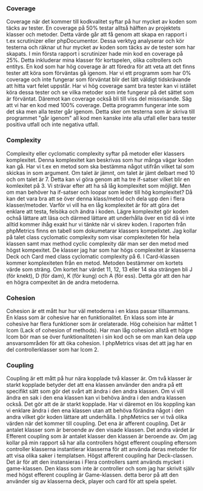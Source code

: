 ### Coverage

Coverage när det kommer till kodkvalitet syftar på hur mycket av koden som täcks av tester. En coverage på 50% testar alltså hälften av projektets klasser och metoder. Detta värde går att få genom att skapa en rapport i t.ex scrutinizer eller phpDocumentor. Dessa verktyg analyserar och kör testerna och räknar ut hur mycket av koden som täcks av de tester som har skapats. I min första rapport i scrutinizer hade min kod en coverage på 25%. Detta inkluderar mina klasser för kortspelen, olika coltrollers och entitys. En kod som har hög coverage är att föredra för att veta att det finns tester att köra som förväntas gå igenom. Har vi ett programm som har 0% coverage och inte fungerar som förväntat blir det lätt väldigt tidskrävande att hitta vart felet uppstår. Har vi hög coverage samt bra tester kan vi istället köra dessa tester och se vilka metoder som inte fungerar på det sättet som är förväntat. Däremot kan coverage också bli till viss del missvisande. Säg att vi har en kod med 100% coverage. Detta programm fungerar inte som det ska men alla tester går igenom. Detta sker om testerna som är skriva till programmet "går igenom" all kod men kanske inte alla utfall eller bara tester positiva utfall och inte negativa utfall. 

### Complexity

Complexity eller cyclomatic complexity syftar på metoder eller klassers komplexitet. Denna komplexitet kan beskrivas som hur många vägar koden kan gå. Har vi t.ex en metod som ska bestämma något utifrån vilket tal som skickas in som argument. Om talet är jämnt, om talet är jämt delbart med 10 och om talet är 7. Detta kan vi göra genom att ha tre if-satser vilket blir en komlexitet på 3. Vi strävar efter att ha så låg komplexitet som möjligt. Men om man behöver ha if-satser och loopar som leder till hög komplexitet? Då kan det vara bra att se över denna klass/metod och dela upp den i flera klasser/metoder. Varför vi vill ha en låg komplexitet är för att göra det enklare att testa, felsöka och ändra i koden. Lägre komplexitet gör koden ochså lättare att läsa och därmed lättare att underhålla över en tid då vi inte alltid kommer ihåg exakt hur vi tänkte när vi skrev koden. I raporten från phpMetrics finns en tabell som dokumetarar klassers kompelixtet. Jag kollar på talet class cyclomatic complexity som visar complexiteten för hela klassen samt max method cyclic complexity där man ser den metod med högst kompexitet. De klasser jag har som har högs complexitet är klasserna Deck och Card med class cyclomatic complexity på 6. I Card-klassen kommer komplexiteten från en metod. Metoden bestämmer om kortets värde som sträng. Om kortet har värdet 11, 12, 13 eller 14 ska strängen bli J (för knekt), D (för dam), K (för kung) och A (för ess). Detta gör att den har en högra compexitet än de andra metoderna. 

### Cohesion

Cohesion är ett mått hur hur väl metoderna i en klass passar tillsammans. En klass som är cohesive har en funktionalitet. En klass som inte är cohesive har flera funktioner som är orelaterade. Hög coheision har måttet 1 lcom (Lack of cohesion of methods). Har man låg cohesion allstå ett högre lcom bör man se över funktionaliteten i sin kod och se om man kan dela upp ansvarsområden för att öka cohesion. I phpMetrics visas det att jag har en del controllerklasser som har lcom 2.

### Coupling

Coupling är ett mått på hur nära kopplade två klasser är. Om två klasser är starkt kopplade betyder det att ena klassen använder den andra på ett specifikt sätt som gör det svårt att ändra i den andra klassen. Om vi vill ändra en sak i den ena klassen kan vi behöva ändra i den andra klassen också. Det gör att de är starkt kopplade. Har vi däremot en lös koppling kan vi enklare ändra i den ena klassen utan att behöva förändra något i den andra vilket gör koden lättare att underhålla. I phpMetrics ser vi två olika värden när det kommer till coupling. Det ena är afferent coupling. Det är antalet klasser som är beroende av den visade klassen. Det andra värdet är Efferent coupling som är antalet klasser den klassen är beroende av. Om jag kollar på min rapport så har alla controllers högst efferent coupling eftersom controller klasserna instantierar klasserna för att använda deras metoder för att visa olika saker i templatsen. Högst afferent coupling har Deck-classen. Det är för att den instansieras i Flera controllers samt används mycket i game-klassen. Den klass som inte är controller och som jag har skrivit själv med högst efferent coupling är Game-klassen. detta beror på att den använder sig av klasserna deck, player och card för att spela spelet.

